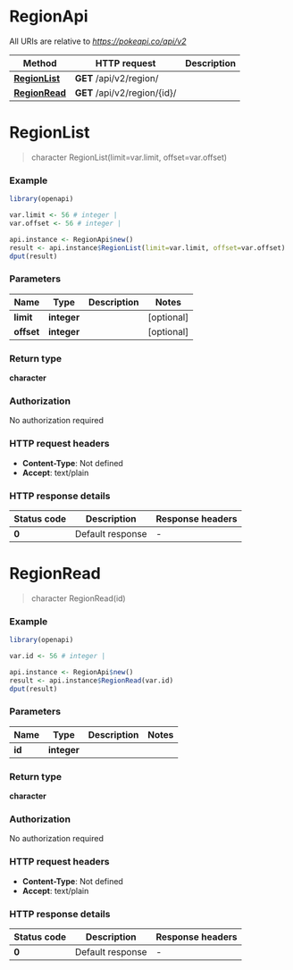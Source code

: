 # RegionApi

All URIs are relative to *https://pokeapi.co/api/v2*

Method | HTTP request | Description
------------- | ------------- | -------------
[**RegionList**](RegionApi.md#RegionList) | **GET** /api/v2/region/ | 
[**RegionRead**](RegionApi.md#RegionRead) | **GET** /api/v2/region/{id}/ | 


# **RegionList**
> character RegionList(limit=var.limit, offset=var.offset)



### Example
```R
library(openapi)

var.limit <- 56 # integer | 
var.offset <- 56 # integer | 

api.instance <- RegionApi$new()
result <- api.instance$RegionList(limit=var.limit, offset=var.offset)
dput(result)
```

### Parameters

Name | Type | Description  | Notes
------------- | ------------- | ------------- | -------------
 **limit** | **integer**|  | [optional] 
 **offset** | **integer**|  | [optional] 

### Return type

**character**

### Authorization

No authorization required

### HTTP request headers

 - **Content-Type**: Not defined
 - **Accept**: text/plain

### HTTP response details
| Status code | Description | Response headers |
|-------------|-------------|------------------|
| **0** | Default response |  -  |

# **RegionRead**
> character RegionRead(id)



### Example
```R
library(openapi)

var.id <- 56 # integer | 

api.instance <- RegionApi$new()
result <- api.instance$RegionRead(var.id)
dput(result)
```

### Parameters

Name | Type | Description  | Notes
------------- | ------------- | ------------- | -------------
 **id** | **integer**|  | 

### Return type

**character**

### Authorization

No authorization required

### HTTP request headers

 - **Content-Type**: Not defined
 - **Accept**: text/plain

### HTTP response details
| Status code | Description | Response headers |
|-------------|-------------|------------------|
| **0** | Default response |  -  |

